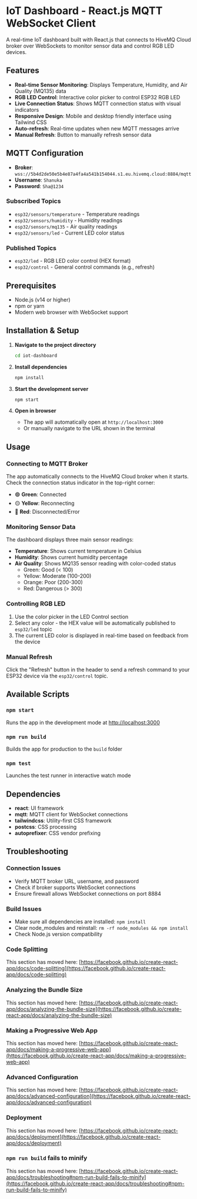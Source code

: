 # IoT Dashboard - React.js MQTT WebSocket Client

A real-time IoT dashboard built with React.js that connects to HiveMQ Cloud broker over WebSockets to monitor sensor data and control RGB LED devices.

## Features

- **Real-time Sensor Monitoring**: Displays Temperature, Humidity, and Air Quality (MQ135) data
- **RGB LED Control**: Interactive color picker to control ESP32 RGB LED
- **Live Connection Status**: Shows MQTT connection status with visual indicators
- **Responsive Design**: Mobile and desktop friendly interface using Tailwind CSS
- **Auto-refresh**: Real-time updates when new MQTT messages arrive
- **Manual Refresh**: Button to manually refresh sensor data

## MQTT Configuration

- **Broker**: `wss://5b4d2de50e5b4e87a4fa4a541b154044.s1.eu.hivemq.cloud:8884/mqtt`
- **Username**: `Shanuka`
- **Password**: `Sha@1234`

### Subscribed Topics
- `esp32/sensors/temperature` - Temperature readings
- `esp32/sensors/humidity` - Humidity readings  
- `esp32/sensors/mq135` - Air quality readings
- `esp32/sensors/led` - Current LED color status

### Published Topics
- `esp32/led` - RGB LED color control (HEX format)
- `esp32/control` - General control commands (e.g., refresh)

## Prerequisites

- Node.js (v14 or higher)
- npm or yarn
- Modern web browser with WebSocket support

## Installation & Setup

1. **Navigate to the project directory**
   ```bash
   cd iot-dashboard
   ```

2. **Install dependencies**
   ```bash
   npm install
   ```

3. **Start the development server**
   ```bash
   npm start
   ```

4. **Open in browser**
   - The app will automatically open at `http://localhost:3000`
   - Or manually navigate to the URL shown in the terminal

## Usage

### Connecting to MQTT Broker
The app automatically connects to the HiveMQ Cloud broker when it starts. Check the connection status indicator in the top-right corner:
- 🟢 **Green**: Connected
- 🟡 **Yellow**: Reconnecting
- 🔴 **Red**: Disconnected/Error

### Monitoring Sensor Data
The dashboard displays three main sensor readings:
- **Temperature**: Shows current temperature in Celsius
- **Humidity**: Shows current humidity percentage
- **Air Quality**: Shows MQ135 sensor reading with color-coded status
  - Green: Good (< 100)
  - Yellow: Moderate (100-200)
  - Orange: Poor (200-300)
  - Red: Dangerous (> 300)

### Controlling RGB LED
1. Use the color picker in the LED Control section
2. Select any color - the HEX value will be automatically published to `esp32/led` topic
3. The current LED color is displayed in real-time based on feedback from the device

### Manual Refresh
Click the "Refresh" button in the header to send a refresh command to your ESP32 device via the `esp32/control` topic.

## Available Scripts

### `npm start`
Runs the app in the development mode at [http://localhost:3000](http://localhost:3000)

### `npm run build`
Builds the app for production to the `build` folder

### `npm test`
Launches the test runner in interactive watch mode

## Dependencies

- **react**: UI framework
- **mqtt**: MQTT client for WebSocket connections
- **tailwindcss**: Utility-first CSS framework
- **postcss**: CSS processing
- **autoprefixer**: CSS vendor prefixing

## Troubleshooting

### Connection Issues
- Verify MQTT broker URL, username, and password
- Check if broker supports WebSocket connections
- Ensure firewall allows WebSocket connections on port 8884

### Build Issues
- Make sure all dependencies are installed: `npm install`
- Clear node_modules and reinstall: `rm -rf node_modules && npm install`
- Check Node.js version compatibility

### Code Splitting

This section has moved here: [https://facebook.github.io/create-react-app/docs/code-splitting](https://facebook.github.io/create-react-app/docs/code-splitting)

### Analyzing the Bundle Size

This section has moved here: [https://facebook.github.io/create-react-app/docs/analyzing-the-bundle-size](https://facebook.github.io/create-react-app/docs/analyzing-the-bundle-size)

### Making a Progressive Web App

This section has moved here: [https://facebook.github.io/create-react-app/docs/making-a-progressive-web-app](https://facebook.github.io/create-react-app/docs/making-a-progressive-web-app)

### Advanced Configuration

This section has moved here: [https://facebook.github.io/create-react-app/docs/advanced-configuration](https://facebook.github.io/create-react-app/docs/advanced-configuration)

### Deployment

This section has moved here: [https://facebook.github.io/create-react-app/docs/deployment](https://facebook.github.io/create-react-app/docs/deployment)

### `npm run build` fails to minify

This section has moved here: [https://facebook.github.io/create-react-app/docs/troubleshooting#npm-run-build-fails-to-minify](https://facebook.github.io/create-react-app/docs/troubleshooting#npm-run-build-fails-to-minify)
